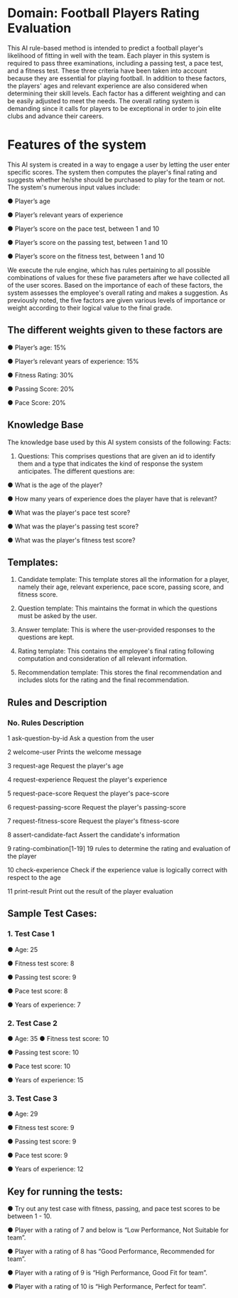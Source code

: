 # Domain: Football Players Rating Evaluation

This AI rule-based method is intended to predict a football player's likelihood of fitting
in well with the team. Each player in this system is required to pass three
examinations, including a passing test, a pace test, and a fitness test. These three
criteria have been taken into account because they are essential for playing
football. In addition to these factors, the players' ages and relevant experience are
also considered when determining their skill levels. Each factor has a different
weighting and can be easily adjusted to meet the needs. The overall rating system is
demanding since it calls for players to be exceptional in order to join elite clubs and
advance their careers.

# Features of the system

This AI system is created in a way to engage a user by letting the user enter specific
scores. The system then computes the player's final rating and suggests whether
he/she should be purchased to play for the team or not. The system's numerous
input values include:

● Player’s age

● Player’s relevant years of experience

● Player’s score on the pace test, between 1 and 10

● Player’s score on the passing test, between 1 and 10

● Player’s score on the fitness test, between 1 and 10

We execute the rule engine, which has rules pertaining to all possible combinations
of values for these five parameters after we have collected all of the user scores.
Based on the importance of each of these factors, the system assesses the
employee's overall rating and makes a suggestion. As previously noted, the five
factors are given various levels of importance or weight according to their logical
value to the final grade.

## The different weights given to these factors are

● Player’s age: 15%

● Player’s relevant years of experience: 15%

● Fitness Rating: 30%

● Passing Score: 20%

● Pace Score: 20% 

## Knowledge Base
The knowledge base used by this AI system consists of the following:
Facts:

1. Questions: This comprises questions that are given an id to identify
them and a type that indicates the kind of response the system
anticipates. The different questions are:

● What is the age of the player?

● How many years of experience does the player have that is
relevant?

● What was the player's pace test score?

● What was the player's passing test score?

● What was the player's fitness test score?

## Templates:

1. Candidate template: This template stores all the information for a
player, namely their age, relevant experience, pace score, passing
score, and fitness score.

2. Question template: This maintains the format in which the questions
must be asked by the user.

3. Answer template: This is where the user-provided responses to the
questions are kept.

4. Rating template: This contains the employee's final rating following
computation and consideration of all relevant information.

5. Recommendation template: This stores the final recommendation and
includes slots for the rating and the final recommendation.

## Rules and Description

### No. Rules Description

1 ask-question-by-id Ask a question from the user

2 welcome-user Prints the welcome message

3 request-age Request the player's age

4 request-experience Request the player's experience

5 request-pace-score Request the player's pace-score

6 request-passing-score Request the player's passing-score

7 request-fitness-score Request the player's fitness-score

8 assert-candidate-fact Assert the candidate's information

9 rating-combination[1-19] 19 rules to determine the rating and evaluation of the player

10 check-experience Check if the experience value is logically correct with respect to the age

11 print-result Print out the result of the player evaluation

## Sample Test Cases:

### 1. Test Case 1

● Age: 25

● Fitness test score: 8

● Passing test score: 9

● Pace test score: 8

● Years of experience: 7

### 2. Test Case 2
● Age: 35
● Fitness test score: 10

● Passing test score: 10

● Pace test score: 10

● Years of experience: 15

### 3. Test Case 3
● Age: 29

● Fitness test score: 9

● Passing test score: 9

● Pace test score: 9

● Years of experience: 12

## Key for running the tests:

● Try out any test case with fitness, passing, and pace test scores to be between 1 - 10.

● Player with a rating of 7 and below is “Low Performance, Not Suitable for team”.

● Player with a rating of 8 has “Good Performance, Recommended for team”.

● Player with a rating of 9 is “High Performance, Good Fit for team”.

● Player with a rating of 10 is “High Performance, Perfect for team”.
